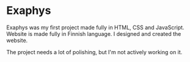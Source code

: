 # Exaphys

Exaphys was my first project made fully in HTML, CSS and JavaScript. Website is made fully in Finnish language. I designed and created the website.

The project needs a lot of polishing, but I'm not actively working on it.
